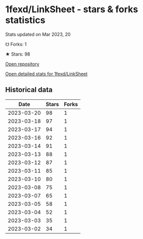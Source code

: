 # 1fexd/LinkSheet - stars & forks statistics

Stats updated on Mar 2023, 20

☋ Forks: 1

★ Stars: 98

[Open repository](https://github.com/1fexd/LinkSheet)

[Open detailed stats for 1fexd/LinkSheet](https://reviewgithub.com/rep/1fexd/LinkSheet)

## Historical data
| Date | Stars | Forks |
|------|-------|-------|
| 2023-03-20 | 98 | 1 | 
| 2023-03-18 | 97 | 1 | 
| 2023-03-17 | 94 | 1 | 
| 2023-03-16 | 92 | 1 | 
| 2023-03-14 | 91 | 1 | 
| 2023-03-13 | 88 | 1 | 
| 2023-03-12 | 87 | 1 | 
| 2023-03-11 | 85 | 1 | 
| 2023-03-10 | 80 | 1 | 
| 2023-03-08 | 75 | 1 | 
| 2023-03-07 | 65 | 1 | 
| 2023-03-05 | 58 | 1 | 
| 2023-03-04 | 52 | 1 | 
| 2023-03-03 | 35 | 1 | 
| 2023-03-02 | 34 | 1 | 


